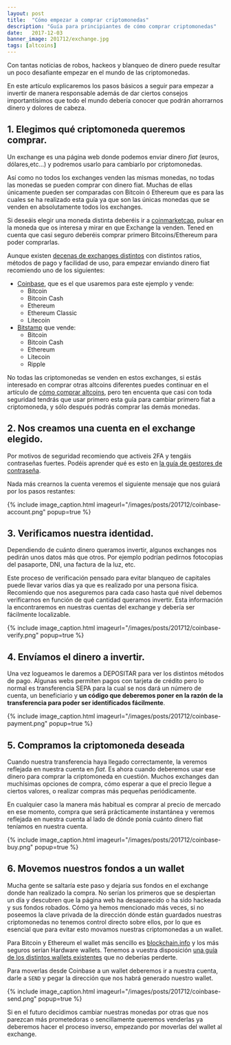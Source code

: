 ```yaml
---
layout: post
title:  "Cómo empezar a comprar criptomonedas"
description: "Guía para principiantes de cómo comprar criptomonedas"
date:   2017-12-03
banner_image: 201712/exchange.jpg
tags: [altcoins]
---
```


Con tantas noticias de robos, hackeos y blanqueo de dinero puede resultar un poco desafiante empezar en el mundo de las criptomonedas.

En este artículo explicaremos los pasos básicos a seguir para empezar a invertir de manera responsable además de dar ciertos consejos importantísimos que todo el mundo debería conocer que podrán ahorrarnos dinero y dolores de cabeza.

<!--more-->

## 1. Elegimos qué criptomoneda queremos comprar.

Un exchange es una página web donde podemos enviar dinero *fiat* (euros, dólares,etc...) y podremos usarlo para cambiarlo por criptomonedas.

Así como no todos los exchanges venden las mismas monedas, no todas las monedas se pueden comprar con dinero fiat. Muchas de ellas únicamente pueden ser comparadas con Bitcoin ó Ethereum que es para las cuales se ha realizado esta guía ya que son las únicas monedas que se venden en absolutamente todos los exchanges.

Si deseáis elegir una moneda distinta deberéis ir a [coinmarketcap](https://coinmarketcap.com/), pulsar en la moneda que os interesa y mirar en que Exchange la venden. Tened en cuenta que casi seguro deberéis comprar primero Bitcoins/Ethereum para poder comprarlas.


Aunque existen [decenas de exchanges distintos](https://www.bestbitcoinexchange.io/) con distintos ratios, métodos de pago y facilidad de uso, para empezar enviando dinero fiat recomiendo uno de los siguientes:
* [Coinbase](https://www.coinbase.com/join/52f9eda19f27be821400004e), que es el que usaremos para este ejemplo y vende:
	* Bitcoin
	* Bitcoin Cash
	* Ethereum
	* Ethereum Classic
	* Litecoin
* [Bitstamp](https://www.bitstamp.net/) que vende:
	* Bitcoin
	* Bitcoin Cash
	* Ethereum
	* Litecoin
	* Ripple

No todas las criptomonedas se venden en estos exchanges, si estás interesado en comprar otras altcoins diferentes puedes continuar en el artículo de [cómo comprar altcoins](../como-comprar-altcoins/), pero ten encuenta que casi con toda seguridad tendrás que usar primero esta guía para cambiar primero fiat a criptomoneda, y sólo después podrás comprar las demás monedas.

## 2. Nos creamos una cuenta en el exchange elegido.

Por motivos de seguridad recomiendo que activeis 2FA y tengáis contraseñas fuertes. Podéis aprender qué es esto en [la guía de gestores de contraseña](../mejores-gestores-contrasenas/).

Nada más crearnos la cuenta veremos el siguiente mensaje que nos guiará por los pasos restantes:

{% include image_caption.html imageurl="/images/posts/201712/coinbase-account.png" popup=true %}


## 3. Verificamos nuestra identidad.

Dependiendo de cuánto dinero queramos invertir, algunos exchanges nos pedirán unos datos más que otros. Por ejemplo podrían pedirnos fotocopias del pasaporte, DNI, una factura de la luz, etc.

Este proceso de verificación pensado para evitar blanqueo de capitales puede llevar varios días ya que es realizado por una persona física. Recomiendo que nos aseguremos para cada caso hasta qué nivel debemos verificarnos en función de qué cantidad queramos invertir. Esta información la encontraremos en nuestras cuentas del exchange y debería ser fácilmente localizable.

{% include image_caption.html imageurl="/images/posts/201712/coinbase-verify.png" popup=true %}

## 4. Envíamos el dinero a invertir.

Una vez logueamos le daremos a DEPOSITAR para ver los distintos métodos de pago. Algunas webs permiten pagos con tarjeta de crédito pero lo normal es transferencia SEPA para la cual se nos dará un número de cuenta, un beneficiario y **un código que deberemos poner en la razón de la transferencia para poder ser identificados fácilmente**.

{% include image_caption.html imageurl="/images/posts/201712/coinbase-payment.png" popup=true %}

## 5. Compramos la criptomoneda deseada

Cuando nuestra transferencia haya llegado correctamente, la veremos reflejada en nuestra cuenta en *fiat*. Es ahora cuando deberemos usar ese dinero para comprar la criptomoneda en cuestión. Muchos exchanges dan muchísimas opciones de compra, cómo esperar a que el precio llegue a ciertos valores, o realizar compras más pequeñas periódicamente.

En cualquier caso la manera más habitual es comprar al precio de mercado en ese momento, compra que será prácticamente instantánea y veremos reflejada en nuestra cuenta al lado de dónde ponía cuánto dinero fiat teníamos en nuestra cuenta.

{% include image_caption.html imageurl="/images/posts/201712/coinbase-buy.png" popup=true %}

## 6. Movemos nuestros fondos a un wallet

Mucha gente se saltaría este paso y dejaría sus fondos en el exchange donde han realizado la compra. No serían los primeros que se despiertan un día y descubren que la página web ha desaparecido o ha sido hackeada y sus fondos robados. Cómo ya hemos mencionado más veces, si no poseemos la clave privada de la dirección dónde están guardados nuestras criptomonedas no tenemos control directo sobre ellos, por lo que es esencial que para evitar esto movamos nuestras criptomonedas a un wallet.

Para Bitcoin y Ethereum el wallet más sencillo es [blockchain.info](https://blockchain.info/) y los más seguros serían Hardware wallets. Tenemos a vuestra disposición [una guía de los distintos wallets existentes](../como-guardar-criptomonedas/) que no deberías perderte.

Para moverlas desde Coinbase a un wallet deberemos ir a nuestra cuenta, darle a `SEND` y pegar la dirección que nos habrá generado nuestro wallet.

{% include image_caption.html imageurl="/images/posts/201712/coinbase-send.png" popup=true %}

Si en el futuro decidimos cambiar nuestras monedas por otras que nos parezcan más prometedoras o sencillamente queremos venderlas ya deberemos hacer el proceso inverso, empezando por moverlas del wallet al exchange.


